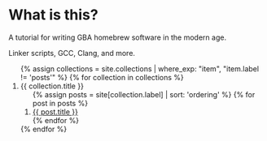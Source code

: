 # What is this?

A tutorial for writing GBA homebrew software in the modern age.

Linker scripts, GCC, Clang, and more.

<ol>
{% assign collections = site.collections | where_exp: "item", "item.label != 'posts'" %}
{% for collection in collections %}
  <li>
    <a>{{ collection.title }}</a>
    <ol>
    {% assign posts = site[collection.label] | sort: 'ordering' %}
    {% for post in posts %}
      <li><a href="{{ post.url | relative_url }}">{{ post.title }}</a></li>
    {% endfor %}
    </ol>
  </li>
{% endfor %}
</ol>
